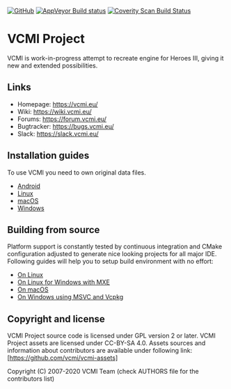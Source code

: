 [![GitHub](https://github.com/vcmi/vcmi/actions/workflows/github.yml/badge.svg)](https://github.com/vcmi/vcmi/actions/workflows/github.yml)
[![AppVeyor Build status](https://ci.appveyor.com/api/projects/status/github/vcmi/vcmi?branch=develop&svg=true)](https://ci.appveyor.com/project/vcmi/vcmi)
[![Coverity Scan Build Status](https://scan.coverity.com/projects/vcmi/badge.svg)](https://scan.coverity.com/projects/vcmi)
# VCMI Project
VCMI is work-in-progress attempt to recreate engine for Heroes III, giving it new and extended possibilities.

## Links

 * Homepage:   https://vcmi.eu/
 * Wiki:       https://wiki.vcmi.eu/
 * Forums:     https://forum.vcmi.eu/
 * Bugtracker: https://bugs.vcmi.eu/
 * Slack:      https://slack.vcmi.eu/

## Installation guides

To use VCMI you need to own original data files.

 * [Android](https://wiki.vcmi.eu/Installation_on_Android)
 * [Linux](https://wiki.vcmi.eu/Installation_on_Linux)
 * [macOS](https://wiki.vcmi.eu/Installation_on_macOS)
 * [Windows](https://wiki.vcmi.eu/Installation_on_Windows)

## Building from source

Platform support is constantly tested by continuous integration and CMake configuration adjusted to generate nice looking projects for all major IDE. Following guides will help you to setup build environment with no effort:

 * [On Linux](https://wiki.vcmi.eu/How_to_build_VCMI_(Linux))
 * [On Linux for Windows with MXE](https://wiki.vcmi.eu/How_to_build_VCMI_(Linux/Cmake/MXE))
 * [On macOS](https://wiki.vcmi.eu/How_to_build_VCMI_(macOS))
 * [On Windows using MSVC and Vcpkg](https://wiki.vcmi.eu/How_to_build_VCMI_(Windows/Vcpkg))

## Copyright and license

VCMI Project source code is licensed under GPL version 2 or later.
VCMI Project assets are licensed under CC-BY-SA 4.0. Assets sources and information about contributors are available under following link: [https://github.com/vcmi/vcmi-assets]

Copyright (C) 2007-2020  VCMI Team (check AUTHORS file for the contributors list)

